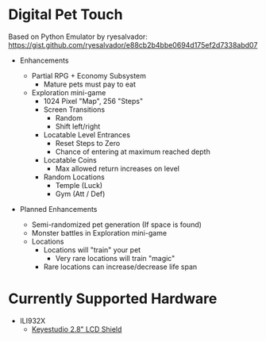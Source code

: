 # Digital Pet Touch
Based on Python Emulator by ryesalvador: https://gist.github.com/ryesalvador/e88cb2b4bbe0694d175ef2d7338abd07

* Enhancements
  * Partial RPG + Economy Subsystem
    * Mature pets must pay to eat
  * Exploration mini-game
    * 1024 Pixel "Map", 256 "Steps"
    * Screen Transitions
      * Random
      * Shift left/right
    * Locatable Level Entrances
      * Reset Steps to Zero
      * Chance of entering at maximum reached depth
    * Locatable Coins
      * Max allowed return increases on level
    * Random Locations
      * Temple (Luck)
      * Gym (Att / Def)

* Planned Enhancements
  * Semi-randomized pet generation (If space is found)
  * Monster battles in Exploration mini-game
  * Locations
    * Locations will "train" your pet
      * Very rare locations will train "magic"
    * Rare locations can increase/decrease life span

# Currently Supported Hardware

 * ILI932X
   * [Keyestudio 2.8" LCD Shield](https://www.keyestudio.com/products/keyestudio-28-inch-240320-tft-lcd-shield-for-arduino-uno-r3)
